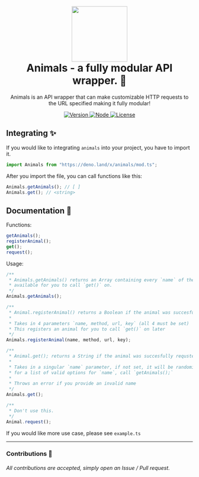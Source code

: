 <h1 align="center">
	<img src="https://upload.wikimedia.org/wikipedia/commons/8/84/Deno.svg" width="150px"><br>
    Animals - a fully modular API wrapper. 🐢
</h1>
<p align="center">
	Animals is an API wrapper that can make customizable HTTP requests to the URL specified making it fully modular!
</p>

<p align="center">
	<a href="https://deno.land" target="_blank">
    	<img src="https://img.shields.io/badge/Version-1.1.0-7DCDE3?style=for-the-badge" alt="Version">
     </a>
	<a href="https://deno.land" target="_blank">
    	<img src="https://img.shields.io/badge/Deno-1.10.0+-7DCDE3?style=for-the-badge" alt="Node">
     </a>
     <a href="https://github.com/connuh/animals/blob/master/LICENSE" target="_blank">
    	<img src="https://img.shields.io/badge/License-WTFPL-7DCDE3?style=for-the-badge" alt="License">
     </a>
</p>

## Integrating ✨

If you would like to integrating `animals` into your project, you have to import it.
```ts
import Animals from "https://deno.land/x/animals/mod.ts";
```

After you import the file, you can call functions like this:
```ts
Animals.getAnimals(); // [ ]
Animals.get(); // <string>
```

## Documentation 📖

Functions:
```ts
getAnimals();
registerAnimal();
get();
request();
```

Usage:
```ts
/**
 * Animals.getAnimals() returns an Array containing every `name` of the animals
 * available for you to call `get()` on.
 */
Animals.getAnimals();
```
```ts
/**
 * Animal.registerAnimal() returns a Boolean if the animal was succesfully registered.
 *
 * Takes in 4 parameters `name, method, url, key` (all 4 must be set)
 * This registers an animal for you to call `get()` on later
 */
Animals.registerAnimal(name, method, url, key);
```
```ts
/**
 * Animal.get(); returns a String if the animal was succesfully requsted.
 *
 * Takes in a singular `name` parameter, if not set, it will be randomised
 * for a list of valid options for `name`, call `getAnimals();`
 *
 * Throws an error if you provide an invalid name
 */
Animals.get();
```
```ts
/**
 * Don't use this.
 */
Animal.request();
```

If you would like more use case, please see `example.ts`

---

### Contributions 🎉
###### All contributions are accepted, simply open an Issue / Pull request.
